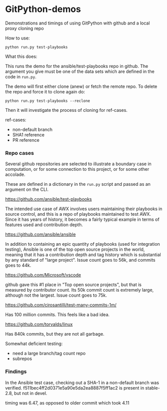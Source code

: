 # GitPython-demos
Demonstrations and timings of using GitPython with github and a
local proxy cloning repo

How to use:

```
python run.py test-playbooks
```

What this does:

This runs the demo for the ansible/test-playbooks repo in github.
The argument you give must be one of the data sets which are defined
in the code in `run.py`.

The demo will first either clone (anew) or fetch the remote repo.
To delete the repo and force it to clone again do:

```
python run.py test-playbooks --reclone
```

Then it will investigate the process of cloning for ref-cases.

ref-cases:
 - non-default branch
 - SHA1 reference
 - PR reference

### Repo cases

Several github repositories are selected to illustrate a boundary case
in computation, or for some connection to this project, or for some
other accolade.

These are defined in a dictionary in the `run.py` script and passed
as an argument on the CLI.

https://github.com/ansible/test-playbooks

The intended use case of AWX involves users maintaining their playbooks
in source control, and this is a repo of playbooks maintained to
test AWX. Since it has years of history, it becomes a fairly typical
example in terms of features used and contribution depth.

https://github.com/ansible/ansible

In addition to containing an epic quantity of playbooks (used for
integration testing), Ansible is one of the top open source projects
in the world, meaning that it has a contribution depth and tag history
which is substantial by any standard of "large project".
Issue count goes to 56k, and commits goes to 44k.

https://github.com/Microsoft/vscode

github gave this #1 place in "Top open source projects", but that is
measured by contributor count. Its 50k commit count is extremely large,
although not the largest. Issue count goes to 75k.

https://github.com/cirosantilli/test-many-commits-1m/

Has 100 million commits. This feels like a bad idea.

https://github.com/torvalds/linux

Has 840k commits, but they are not all garbage.

Somewhat deficient testing:

 - need a large branch/tag count repo
 - subrepos

### Findings

In the Ansible test case, checking out a SHA-1 in a non-default branch
was verified. f511bec4ff2d0371e5a90e5da2ea8887f5ff1ac2 is present in
stable-2.8, but not in devel.

timing was 6.47, as opposed to older commit which took 4.11

